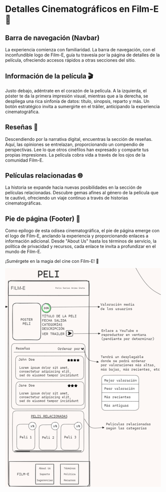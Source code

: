 # Detalles Cinematográficos en Film-E 🎥

## Barra de navegación (Navbar)

La experiencia comienza con familiaridad. La barra de navegación, con el inconfundible logo de Film-E, guía tu travesía por la página de detalles de la película, ofreciendo accesos rápidos a otras secciones del sitio.

## Información de la película 🎬

Justo debajo, adéntrate en el corazón de la película. A la izquierda, el póster te da la primera impresión visual, mientras que a la derecha, se despliega una rica sinfonía de datos: título, sinopsis, reparto y más. Un botón estratégico invita a sumergirte en el tráiler, anticipando la experiencia cinematográfica.

## Reseñas 📝

Descendiendo por la narrativa digital, encuentras la sección de reseñas. Aquí, las opiniones se entrelazan, proporcionando un compendio de perspectivas. Lee lo que otros cinéfilos han expresado y comparte tus propias impresiones. La película cobra vida a través de los ojos de la comunidad Film-E.

## Películas relacionadas 🌐

La historia se expande hacia nuevas posibilidades en la sección de películas relacionadas. Descubre gemas afines al género de la película que te cautivó, ofreciendo un viaje continuo a través de historias cinematográficas.

## Pie de página (Footer) 🦶

Como epílogo de esta odisea cinematográfica, el pie de página emerge con el logo de Film-E, anclando la experiencia y proporcionando enlaces a información adicional. Desde "About Us" hasta los términos de servicio, la política de privacidad y recursos, cada enlace te invita a profundizar en el mundo de Film-E.

¡Sumérgete en la magia del cine con Film-E! 🍿

![Diseño detalle película Film-E](images/detallePeli.png)
